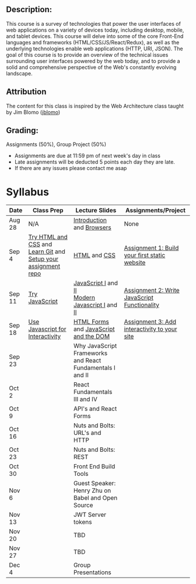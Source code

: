 ## Description:
This course is a survey of technologies that power the user interfaces of web applications on a variety of devices today, including desktop, mobile, and tablet devices. This course will delve into some of the core Front-End languages and frameworks  (HTML/CSS/JS/React/Redux), as well as the underlying technologies enable web applications (HTTP, URI, JSON). The goal of this course is to provide an overview of the technical issues surrounding user interfaces powered by the web today, and to provide a solid and comprehensive perspective of the Web's constantly evolving landscape.

## Attribution
The content for this class is inspired by the Web Architecture class taught by Jim Blomo ([jblomo](https://github.com/jblomo))

## Grading:
Assignments (50%), Group Project (50%)
 - Assignments are due at 11:59 pm of next week's day in class
 - Late assignments will be deducted 5 points each day they are late.
 - If there are any issues please contact me asap

# Syllabus

| Date   | Class Prep                                                                                                      | Lecture Slides                                                                                                                                                                                                                                                            | Assignments/Project                                                                                                                                                |
|--------|-----------------------------------------------------------------------------------------------------------------|---------------------------------------------------------------------------------------------------------------------------------------------------------------------------------------------------------------------------------------------------------------------------|--------------------------------------------------------------------------------------------------------------------------------------------------------------------|
| Aug 28 | N/A                                                                                                             | [Introduction](/lectures/content/html/l-introduction.html) and [Browsers](/lectures/content/html/l-browsers.html)                                                                                                                                                         | None                                                                                                                                                               |
| Sep 4  | [Try HTML and CSS](/class_prep/p-try-html-css.html) and [Learn Git](https://www.codecademy.com/learn/learn-git) and [Setup your assignment repo](/class_prep/p-get-repo-setup.html) | [HTML](/lectures/content/html/l-intro-to-html.html) and [CSS](/lectures/content/html/l-intro-to-css.html)                                                                                                                                                                 |  [Assignment 1: Build your first static website](/assignments/a-build-a-static-website.html) |
| Sep 11 | [Try JavaScript](/class_prep/p-try-javascript.html)                                                             | [JavaScript I](/lectures/content/html/l-javascript-basics-1.html) and [II](/lectures/content/html/l-javascript-basics-2.html) <br /> [Modern Javascript I](/lectures/content/html/l-modern-javascript-1.html) and [II](/lectures/content/html/l-modern-javascript-2.html) | [Assignment 2: Write JavaScript Functionality](/assignments/a-write-javascript-functionality.html)                                                                 |
| Sep 18 | [Use Javascript for Interactivity](/class_prep/p-use-javascript-for-interactivity.html)                         | [HTML Forms](/lectures/content/html/l-html-forms.html) and [JavaScript and the DOM](/lectures/content/html/l-javascript-and-the-dom.html)                                                                                                                                 | [Assignment 3: Add interactivity to your site](/assignments/a-add-interactivity-to-website.html)                                                                                                                                                                  |
| Sep 23 |                                                                                                                 | Why JavaScript Frameworks and React Fundamentals I and II                                                                                                                                                                                                                 |                                                                                                                                                                    |
| Oct 2  |                                                                                                                 | React Fundamentals III and IV                                                                                                                                                                                                                                             |                                                                                                                                                                    |
| Oct 9  |                                                                                                                 | API's and React Forms                                                                                                                                                                                                                                                     |                                                                                                                                                                    |
| Oct 16 |                                                                                                                 | Nuts and Bolts: URL's and HTTP                                                                                                                                                                                                                                            |                                                                                                                                                                    |
| Oct 23 |                                                                                                                 | Nuts and Bolts: REST                                                                                                                                                                                                                                                      |                                                                                                                                                                    |
| Oct 30 |                                                                                                                 | Front End Build Tools                                                                                                                                                                                                                                                 |                                                                                                                                                                    |
| Nov 6  |                                                                                                                 | Guest Speaker: Henry Zhu on Babel and Open Source                                                                                                                                                                                                                                                        |                                                                                                                                                                    |
| Nov 13 |                                                                                                                 | JWT Server tokens                                                                                                                                                                                                                                                                       |                                                                                                                                                                    |
| Nov 20 |                                                                                                                 | TBD                                                                                                                                                                                                                                                                       |                                                                                                                                                                    |
| Nov 27 |                                                                                                                 | TBD                                                                                                                                                                                                                                                                       |                                                                                                                                                                    |
| Dec 4  |                                                                                                                 | Group Presentations                                                                                                                                                                                                                                                       |                                                                                                                                                                    |
